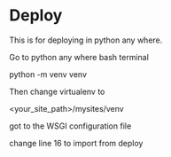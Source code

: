 # Deploy

This is for deploying in python any where.

Go to python any where bash terminal

python -m venv venv

Then change virtualenv to

<your_site_path>/mysites/venv

got to the WSGI configuration file

change line 16 to import from deploy
